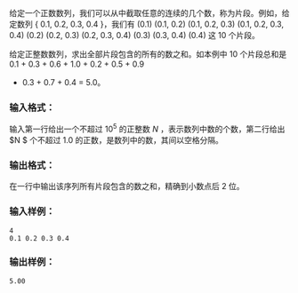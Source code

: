 <!-- Title
数列的片段和 (20)
-->
给定一个正数数列，我们可以从中截取任意的连续的几个数，称为片段。例如，给定数列 { 0.1, 0.2, 0.3, 0.4 }，我们有 (0.1) (0.1,
0.2) (0.1, 0.2, 0.3) (0.1, 0.2, 0.3, 0.4) (0.2) (0.2, 0.3) (0.2, 0.3, 0.4)
(0.3) (0.3, 0.4) (0.4) 这 10 个片段。

给定正整数数列，求出全部片段包含的所有的数之和。如本例中 10 个片段总和是 0.1 + 0.3 + 0.6 + 1.0 + 0.2 + 0.5 + 0.9
+ 0.3 + 0.7 + 0.4 = 5.0。

### 输入格式：

输入第一行给出一个不超过 $10^5$ 的正整数 $N$ ，表示数列中数的个数，第二行给出 $N $ 个不超过 1.0
的正数，是数列中的数，其间以空格分隔。

### 输出格式：

在一行中输出该序列所有片段包含的数之和，精确到小数点后 2 位。

### 输入样例：

    
    
    4
    0.1 0.2 0.3 0.4
    

### 输出样例：

    
    
    5.00
    

